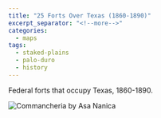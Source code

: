 ```yaml
---
title: "25 Forts Over Texas (1860-1890)"
excerpt_separator: "<!--more-->"
categories:
  - maps
tags:
  - staked-plains
  - palo-duro
  - history
---
```

Federal forts that occupy Texas, 1860-1890.

![Commancheria by Asa Nanica](/images/maps/150.jpg)
